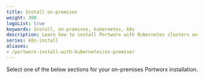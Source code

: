 ```yaml
---
title: Install on-premises
weight: 300
logoList: true
keywords: Install, on-premises, kubernetes, k8s
description: Learn how to install Portworx with Kubernetes clusters on-premises.
series: k8s-install
aliases:
- /portworx-install-with-kubernetes/on-premise/
---
```


Select one of the below sections for your on-premises Portworx installation.
